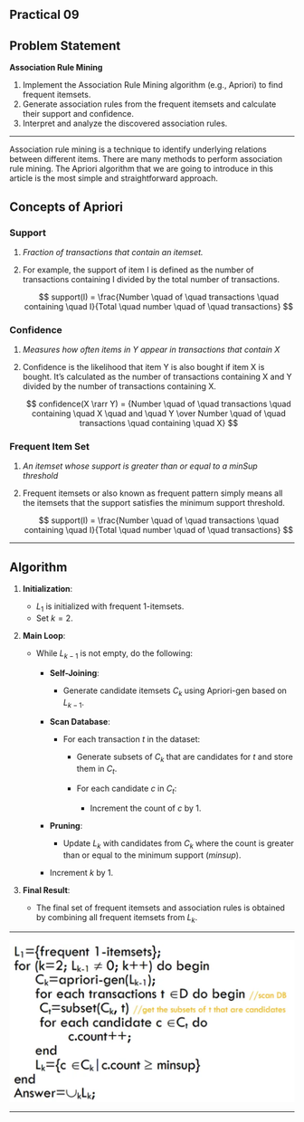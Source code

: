 ## Practical 09

## Problem Statement

**Association Rule Mining**

1. Implement the Association Rule Mining algorithm (e.g., Apriori) to find frequent itemsets.
1. Generate association rules from the frequent itemsets and calculate their support and confidence.
1. Interpret and analyze the discovered association rules.

---

Association rule mining is a technique to identify underlying relations between different items. There are many methods to perform association rule mining. The Apriori algorithm that we are going to introduce in this article is the most simple and straightforward approach.

## ****Concepts of Apriori****

### ****Support****

1. *Fraction of transactions that contain an itemset.*
2. For example, the support of item I is defined as the number of transactions containing I divided by the total number of transactions.
    
    $$
    support(I) = \frac{Number \quad of \quad transactions \quad containing \quad I}{Total \quad number \quad of \quad transactions}
    $$
    

### ****Confidence****

1. *Measures how often items in Y appear in transactions that contain X*
2. Confidence is the likelihood that item Y is also bought if item X is bought. It’s calculated as the number of transactions containing X and Y divided by the number of transactions containing X.
    
    $$
    confidence(X \rarr Y) = {Number \quad of \quad transactions \quad containing \quad X \quad and \quad Y \over Number \quad of \quad transactions \quad containing \quad X}
    $$

### ****Frequent Item Set****

1. *An itemset whose support is greater than or equal to a minSup threshold*
2. Frequent itemsets or also known as frequent pattern simply means all the itemsets that the support satisfies the minimum support threshold.

    $$
    support(I) = \frac{Number \quad of \quad transactions \quad containing \quad I}{Total \quad number \quad of \quad transactions}
    $$

---

## ****Algorithm****

1. **Initialization**:
   - $L_1$ is initialized with frequent 1-itemsets.
   - Set $k = 2$.

2. **Main Loop**:
   - While $L_{k-1}$ is not empty, do the following:
     - **Self-Joining**:
       - Generate candidate itemsets $C_k$ using Apriori-gen based on $L_{k-1}$.

     - **Scan Database**:
       - For each transaction $t$ in the dataset:
         - Generate subsets of $C_k$ that are candidates for $t$ and store them in $C_t$.

         - For each candidate $c$ in $C_t$:
           - Increment the count of $c$ by 1.

     - **Pruning**:
       - Update $L_k$ with candidates from $C_k$ where the count is greater than or equal to the minimum support ($minsup$).

     - Increment $k$ by 1.

3. **Final Result**:
   - The final set of frequent itemsets and association rules is obtained by combining all frequent itemsets from $L_k$.

---

![Alt text](assets/image.png)

---